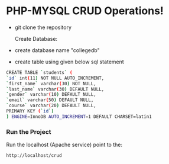 # PHP-MYSQL CRUD Operations!

- git clone the repository

  Create Database:

- create database name "collegedb"
- create table using given below sql statement

```sh
CREATE TABLE `students` (
`id` int(11) NOT NULL AUTO_INCREMENT,
`first_name` varchar(30) NOT NULL,
`last_name` varchar(30) DEFAULT NULL,
`gender` varchar(10) DEFAULT NULL,
`email` varchar(50) DEFAULT NULL,
`course` varchar(20) DEFAULT NULL,
PRIMARY KEY (`id`)
) ENGINE=InnoDB AUTO_INCREMENT=1 DEFAULT CHARSET=latin1
```

### Run the Project

Run the localhost (Apache service)
point to the:

```sh
http://localhost/crud

```
